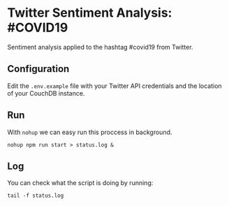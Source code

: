 # Twitter Sentiment Analysis: #COVID19

Sentiment analysis applied to the hashtag #covid19 from Twitter.

## Configuration

Edit the `.env.example` file with your Twitter API credentials and the location of your CouchDB instance.

## Run

With `nohup` we can easy run this proccess in background.

```
nohup npm run start > status.log &
```

## Log

You can check what the script is doing by running:

```
tail -f status.log
```